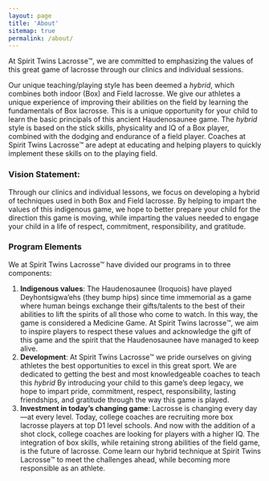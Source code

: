 ```yaml
---
layout: page
title: 'About'
sitemap: true
permalink: /about/
---
```


At Spirit Twins Lacrosse™️, we are committed to emphasizing the values of this great game of lacrosse through our clinics and individual sessions.

Our unique teaching/playing style has been deemed a _hybrid_, which combines both indoor (Box) and Field lacrosse. We give our athletes a unique experience of improving their abilities on the field by learning the fundamentals of Box lacrosse. This is a unique opportunity for your child to learn the basic principals of this ancient Haudenosaunee game. The _hybrid_ style is based on the stick skills, physicality and IQ of a Box player, combined with the dodging and endurance of a field player. Coaches at Spirit Twins Lacrosse™️ are adept at educating and helping players to quickly implement these skills on to the playing field.

### Vision Statement:

Through our clinics and individual lessons, we focus on developing a hybrid of techniques used in both Box and Field lacrosse. By helping to impart the values of this indigenous game, we hope to better prepare your child for the direction this game is moving, while imparting the values needed to engage your child in a life of respect, commitment, responsibility, and gratitude.



### Program Elements

We at Spirit Twins Lacrosse™️ have divided our programs in to three components:

1.  **Indigenous values**: The Haudenosaunee (Iroquois) have played Deyhontsigwa’ehs (they bump hips) since time immemorial as a game where human beings exchange their gifts/talents to the best of their abilities to lift the spirits of all those who come to watch. In this way, the game is considered a Medicine Game. At Spirit Twins lacrosse™️, we aim to inspire players to respect these values and acknowledge the gift of this game and the spirit that the Haudenosaunee have managed to keep alive.
2.  **Development**: At Spirit Twins Lacrosse™️ we pride ourselves on giving athletes the best opportunities to excel in this great sport. We are dedicated to getting the best and most knowledgeable coaches to teach this _hybrid_ By introducing your child to this game’s deep legacy, we hope to impart pride, commitment, respect, responsibility, lasting friendships, and gratitude through the way this game is played.
3.  **Investment in today’s changing game**: Lacrosse is changing every day—at every level. Today, college coaches are recruiting more box lacrosse players at top D1 level schools. And now with the addition of a shot clock, college coaches are looking for players with a higher IQ. The integration of box skills, while retaining strong abilities of the field game, is the future of lacrosse. Come learn our hybrid technique at Spirit Twins Lacrosse™️ to meet the challenges ahead, while becoming more responsible as an athlete.
